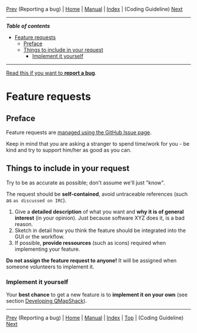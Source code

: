 [Prev](ReportBugs) (Reporting a bug) | [Home](Home) | [Manual](DocMain) | [Index](AxAdvIndex) | (Coding Guideline) [Next](DeveloperCodingGuideline)
- - -

***Table of contents***

* [Feature requests](#feature-requests)
    * [Preface](#preface)
    * [Things to include in your request](#things-to-include-in-your-request)
        * [Implement it yourself](#implement-it-yourself)

* * * * * * * * * *
 
[Read this if you want to **report a bug**](ReportBugs).

# Feature requests

## Preface

Feature requests are [managed using the GitHub Issue page](https://github.com/Maproom/qmapshack/issues).

Keep in mind that you are asking a stranger to spend time/work for you - be kind and try to support him/her as good as you can.

## Things to include in your request

Try to be as accurate as possible; don't assume we'll just "know".

The request should be **self-contained**, avoid untraceable references (such as `as discussed on IRC`).

1. Give a **detailed description** of what you want and **why it is of general interest** (in your opinion). Just because software XYZ does it, is a bad reason.
1. Sketch in detail how you think the feature should be integrated into the GUI or the workflow.
1. If possible, **provide ressources** (such as icons) required when implementing your feature.

**Do not assign the feature request to anyone!** It will be assigned when someone volunteers to implement it.


### Implement it yourself

Your **best chance** to get a new feature is to **implement it on your own** (see section [Developing QMapShack](DeveloperCodingGuideline)).

- - -
[Prev](ReportBugs) (Reporting a bug) | [Home](Home) | [Manual](DocMain) | [Index](AxAdvIndex) | [Top](#) | (Coding Guideline) [Next](DeveloperCodingGuideline)
